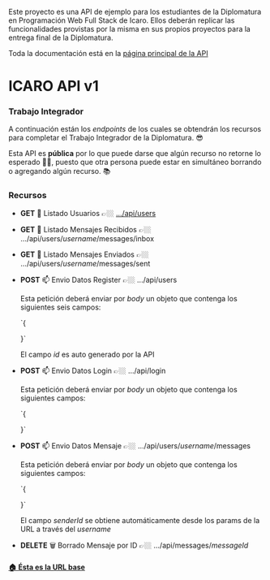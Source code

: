 Este proyecto es una API de ejemplo para los estudiantes de la Diplomatura en Programación Web Full Stack de Icaro.
Ellos deberán replicar las funcionalidades provistas por la misma en sus propios proyectos para la entrega final de la Diplomatura.

Toda la documentación está en la [página principal de la API](https://icaro-api-v1.herokuapp.com)

<div class="container">

# ICARO API v1

### Trabajo Integrador

A continuación están los _endpoints_ de los cuales se obtendrán los recursos para completar el Trabajo Integrador de la Diplomatura. 😎  

Esta API es **pública** por lo que puede darse que algún recurso no retorne lo esperado 🙅🏼, puesto que otra persona puede estar en simultáneo borrando o agregando algún recurso. 📚

### Recursos

*   **GET** 🧐 Listado Usuarios 👉🏼 [.../api/users](/api/users)

*   **GET** 🧐 Listado Mensajes Recibidos 👉🏼 .../api/users/_username_/messages/inbox

*   **GET** 🧐 Listado Mensajes Enviados 👉🏼 .../api/users/_username_/messages/sent

*   **POST** 📫 Envio Datos Register 👉🏼 .../api/users

    Esta petición deberá enviar por _body_ un objeto que contenga los siguientes seis campos:

    <div class="code">

    <div>`{  

    }`</div>

    </div>

    El campo _id_ es auto generado por la API

*   **POST** 📫 Envio Datos Login 👉🏼 .../api/login

    Esta petición deberá enviar por _body_ un objeto que contenga los siguientes campos:

    <div class="code">

    <div>`{  

    }`</div>

    </div>

*   **POST** 📫 Envio Datos Mensaje 👉🏼 .../api/users/_username_/messages

    Esta petición deberá enviar por _body_ un objeto que contenga los siguientes campos:

    <div class="code">

    <div>`{  

    }`</div>

    </div>

    El campo _senderId_ se obtiene automáticamente desde los params de la URL a través del _username_

*   **DELETE** 🗑 Borrado Mensaje por ID 👉🏼 .../api/messages/_messageId_

#### [🏠 Ésta es la URL base](/api)

</div>
